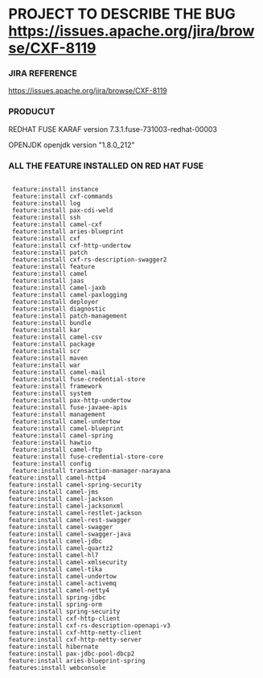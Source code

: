 PROJECT TO DESCRIBE THE BUG  https://issues.apache.org/jira/browse/CXF-8119
=========================================================================================


### JIRA REFERENCE 

https://issues.apache.org/jira/browse/CXF-8119

### PRODUCUT

REDHAT FUSE KARAF version 7.3.1.fuse-731003-redhat-00003

OPENJDK openjdk version "1.8.0_212"


### ALL THE FEATURE INSTALLED ON RED HAT FUSE 

```

 feature:install instance
 feature:install cxf-commands
 feature:install log
 feature:install pax-cdi-weld
 feature:install ssh
 feature:install camel-cxf
 feature:install aries-blueprint
 feature:install cxf
 feature:install cxf-http-undertow
 feature:install patch
 feature:install cxf-rs-description-swagger2
 feature:install feature
 feature:install camel
 feature:install jaas
 feature:install camel-jaxb
 feature:install camel-paxlogging
 feature:install deployer
 feature:install diagnostic
 feature:install patch-management
 feature:install bundle
 feature:install kar
 feature:install camel-csv
 feature:install package
 feature:install scr
 feature:install maven
 feature:install war
 feature:install camel-mail
 feature:install fuse-credential-store
 feature:install framework
 feature:install system
 feature:install pax-http-undertow
 feature:install fuse-javaee-apis
 feature:install management
 feature:install camel-undertow
 feature:install camel-blueprint
 feature:install camel-spring
 feature:install hawtio
 feature:install camel-ftp
 feature:install fuse-credential-store-core
 feature:install config
 feature:install transaction-manager-narayana
feature:install camel-http4
feature:install camel-spring-security
feature:install camel-jms
feature:install camel-jackson
feature:install camel-jacksonxml
feature:install camel-restlet-jackson
feature:install camel-rest-swagger 
feature:install camel-swagger
feature:install camel-swagger-java
feature:install camel-jdbc
feature:install camel-quartz2
feature:install camel-hl7
feature:install camel-xmlsecurity
feature:install camel-tika
feature:install camel-undertow
feature:install camel-activemq
feature:install camel-netty4
feature:install spring-jdbc
feature:install spring-orm
feature:install spring-security
feature:install cxf-http-client
feature:install cxf-rs-description-openapi-v3
feature:install cxf-http-netty-client
feature:install cxf-http-netty-server
feature:install hibernate
feature:install pax-jdbc-pool-dbcp2
feature:install aries-blueprint-spring
features:install webconsole

```
